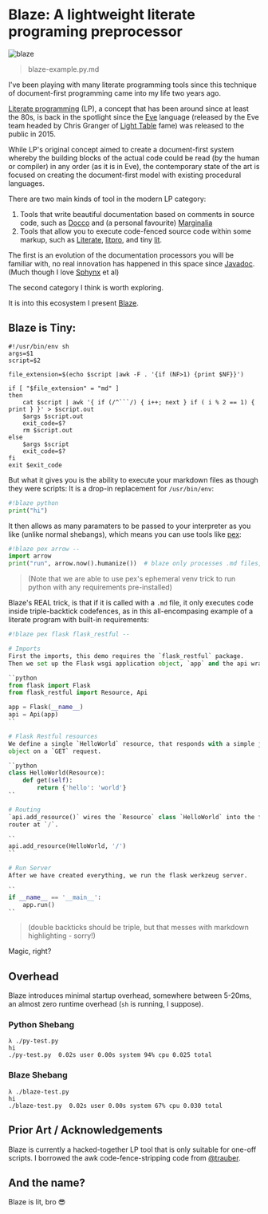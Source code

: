 # Blaze: A lightweight literate programing preprocessor

![blaze](https://user-images.githubusercontent.com/114097/31091625-8d3bf0bc-a7a3-11e7-88f7-1953aea3e8ba.png)
> blaze-example.py.md

I've been playing with many literate programming tools since this technique of document-first programming came into my life two years ago.

[Literate programming](https://en.wikipedia.org/wiki/Literate_programming) (LP), a concept that has been around since at least the 80s, is back in the spotlight since the [Eve](http://witheve.com/) language (released by the Eve team headed by Chris Granger of [Light Table](http://lighttable.com) fame) was released to the public in 2015.

While LP's original concept aimed to create a document-first system whereby the building blocks of the actual code could be read (by the human or compiler) in any order (as it is in Eve), the contemporary state of the art is focused on creating the document-first model with existing procedural languages.

There are two main kinds of tool in the modern LP category:

 1. Tools that write beautiful documentation based on comments in source code, such as [Docco](http://ashkenas.com/docco/) and (a personal favourite) [Marginalia](https://github.com/gdeer81/marginalia)
 2. Tools that allow you to execute code-fenced source code within some markup, such as [Literate](https://github.com/zyedidia/Literate), [litpro](https://github.com/jostylr/litpro), and tiny [lit](https://github.com/vijithassar/lit).
 
The first is an evolution of the documentation processors you will be familiar with, no real innovation has happened in this space since [Javadoc](https://en.wikipedia.org/wiki/Javadoc). (Much though I love [Sphynx](http://www.sphinx-doc.org/en/stable/index.html) et al)

The second category I think is worth exploring.

It is into this ecosystem I present [Blaze](https://gist.github.com/0atman/5ea526a3ae26409da50dd7697eb700e8).

## Blaze is Tiny:

```shell
#!/usr/bin/env sh
args=$1
script=$2

file_extension=$(echo $script |awk -F . '{if (NF>1) {print $NF}}')

if [ "$file_extension" = "md" ]
then
    cat $script | awk '{ if (/^```/) { i++; next } if ( i % 2 == 1) { print } }' > $script.out
    $args $script.out
    exit_code=$?
    rm $script.out
else
    $args $script
    exit_code=$?
fi
exit $exit_code
```

But what it gives you is the ability to execute your markdown files as though they were scripts: It is a drop-in replacement for `/usr/bin/env`:

```python
#!blaze python
print("hi")
```

It then allows as many paramaters to be passed to your interpreter as you like (unlike normal shebangs), which means you can use tools like [pex](https://github.com/pantsbuild/pex):

```python
#!blaze pex arrow --
import arrow
print("run", arrow.now().humanize())  # blaze only processes .md files, plain scripts can be run as-normal
```

> (Note that we are able to use pex's ephemeral venv trick to run python with any requirements pre-installed)

Blaze's REAL trick, is that if it is called with a `.md` file, it only executes code inside triple-backtick codefences, as in this all-encompasing example of a literate program with built-in requirements:

```python
#!blaze pex flask flask_restful --

# Imports
First the imports, this demo requires the `flask_restful` package.
Then we set up the Flask wsgi application object, `app` and the api wrapper, `api`.

``python
from flask import Flask
from flask_restful import Resource, Api

app = Flask(__name__)
api = Api(app)
``

# Flask Restful resources
We define a single `HelloWorld` resource, that responds with a simple json
object on a `GET` request.

``python
class HelloWorld(Resource):
    def get(self):
        return {'hello': 'world'}
``

# Routing
`api.add_resource()` wires the `Resource` class `HelloWorld` into the flask
router at `/`.

``
api.add_resource(HelloWorld, '/')
``

# Run Server
After we have created everything, we run the flask werkzeug server.

``
if __name__ == '__main__':
    app.run()
``
```

> (double backticks should be triple, but that messes with markdown highlighting - sorry!)

Magic, right?

## Overhead
Blaze introduces minimal startup overhead, somewhere between 5-20ms, an almost zero runtime overhead (`sh` is running, I suppose).

### Python Shebang
```shell
λ ./py-test.py
hi
./py-test.py  0.02s user 0.00s system 94% cpu 0.025 total
```

### Blaze Shebang
```shell
λ ./blaze-test.py
hi
./blaze-test.py  0.02s user 0.00s system 67% cpu 0.030 total
```

## Prior Art / Acknowledgements

Blaze is currently a hacked-together LP tool that is only suitable for one-off scripts. I borrowed the awk code-fence-stripping code from [@trauber](https://gist.github.com/trauber/4955706).


## And the name?
Blaze is lit, bro 😎
